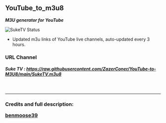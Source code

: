 ## YouTube_to_m3u8

**_M3U generator for YouTube_**

![SukeTV Status](https://github.com/github/docs/actions/workflows/main.yml/badge.svg?event=push)

* Updated m3u links of YouTube live channels, auto-updated every 3 hours.

### URL Channel

##### Suke TV : https://raw.githubusercontent.com/ZazerConer/YouTube-to-M3U8/main/SukeTV.m3u8

<br>
<hr>

### Credits and full description: <P><a href="https://github.com/benmoose39/YouTube_to_m3u">benmoose39</a></p>

